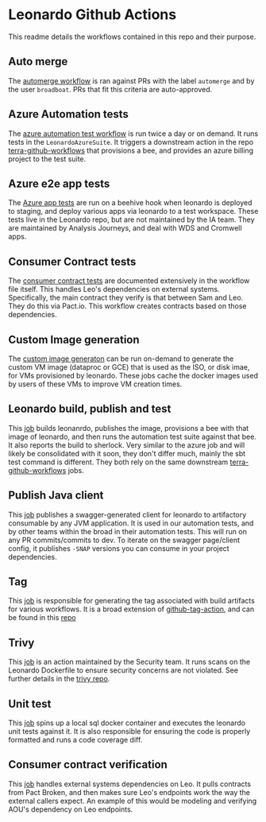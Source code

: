 # Leonardo Github Actions

This readme details the workflows contained in this repo and their purpose. 

## Auto merge
The [automerge workflow](workflows/automerge.yml) is ran against PRs with the label `automerge` and by the user `broadboat`. PRs that fit this criteria are auto-approved.

## Azure Automation tests
The [azure automation test workflow](workflows/azure_automation_test.yml) is run twice a day or on demand. It runs tests in the `LeonardoAzureSuite`. 
It triggers a downstream action in the repo [terra-github-workflows](https://github.com/broadinstitute/terra-github-workflows) that provisions a bee, and provides an azure billing project to the test suite.

## Azure e2e app tests
The [Azure app tests](workflows/azure_e2e_release_promotion_tests.yml) are run on a beehive hook when leonardo is deployed to staging, and deploy various apps via leonardo to a test workspace. These tests live in the Leonardo repo, but are not maintained by the IA team. They are maintained by Analysis Journeys, and deal with WDS and Cromwell apps.

## Consumer Contract tests
The [consumer contract tests](workflows/consumer_contract_tests.yml) are documented extensively in the workflow file itself. This handles Leo's dependencies on external systems.
Specifically, the main contract they verify is that between Sam and Leo. They do this via Pact.io. This workflow creates contracts based on those dependencies. 

## Custom Image generation
The [custom image generaton](workflows/custom_image_generation.yml) can be run on-demand to generate the custom VM image (dataproc or GCE) that is used as the ISO, or disk imae, for VMs provisioned by leonardo. These jobs cache the docker images used by users of these VMs to improve VM creation times.

## Leonardo build, publish and test
This [job](workflows/leo-build-tag-publish-and-run-tests.yml) builds leonanrdo, publishes the image, provisions a bee with that image of leonardo, and then runs the automation test suite against that bee. It also reports the build to sherlock. 
Very similar to the azure job and will likely be consolidated with it soon, they don't differ much, mainly the sbt test command is different. They both rely on the same downstream [terra-github-workflows](https://github.com/broadinstitute/terra-github-workflows) jobs.

## Publish Java client
This [job](workflows/publish_java_client.yml) publishes a swagger-generated client for leonardo to artifactory consumable by any JVM application. It is used in our automation tests, and by other teams within the broad in their automation tests. 
This will run on any PR commits/commits to dev. To iterate on the swagger page/client config, it publishes `-SNAP` versions you can consume in your project dependencies.

## Tag
This [job](workflows/tag.yml) is responsible for generating the tag associated with build artifacts for various workflows. It is a broad extension of [github-tag-action](github-tag-action), and can be found in this [repo](https://github.com/DataBiosphere/github-actions/tree/master/actions/bumper) 

## Trivy
This [job](workflows/trivy.yml) is an action maintained by the Security team. It runs scans on the Leonardo Dockerfile to ensure security concerns are not violated. See further details in the [trivy repo](https://github.com/broadinstitute/dsp-appsec-trivy-action).

## Unit test
This [job](workflows/unit_test.yml) spins up a local sql docker container and executes the leonardo unit tests against it. It is also responsible for ensuring the code is properly formatted and runs a code coverage diff. 

## Consumer contract verification
This [job](workflows/verify_consumer_contracts.yml) handles external systems dependencies on Leo. It pulls contracts from Pact Broken, and then makes sure Leo's endpoints work the way the external callers expect.
An example of this would be modeling and verifying AOU's dependency on Leo endpoints. 







